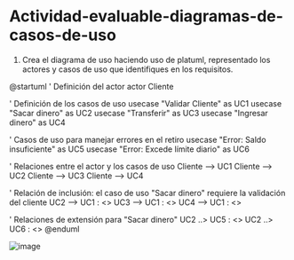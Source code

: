 # Actividad-evaluable-diagramas-de-casos-de-uso


1. Crea el diagrama de uso haciendo uso de platuml, representado los actores y casos de uso que identifiques en los requisitos.

@startuml
' Definición del actor
actor Cliente

' Definición de los casos de uso
usecase "Validar Cliente" as UC1
usecase "Sacar dinero" as UC2
usecase "Transferir" as UC3
usecase "Ingresar dinero" as UC4

' Casos de uso para manejar errores en el retiro
usecase "Error: Saldo insuficiente" as UC5
usecase "Error: Excede límite diario" as UC6

' Relaciones entre el actor y los casos de uso
Cliente --> UC1
Cliente --> UC2
Cliente --> UC3
Cliente --> UC4

' Relación de inclusión: el caso de uso "Sacar dinero" requiere la validación del cliente
UC2 --> UC1 : <<include>>
UC3 --> UC1 : <<include>>
UC4 --> UC1 : <<include>>

' Relaciones de extensión para "Sacar dinero"
UC2 ..> UC5 : <<extend>>
UC2 ..> UC6 : <<extend>>
@enduml

![image](https://github.com/user-attachments/assets/3c00cd6b-a55e-4f50-80ec-e13b044d16f8)

